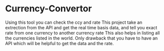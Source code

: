 # Currency-Convertor
Using this tool you can check the ccy and rate
This project take an extrection from the API and get the real time basis data, and tell you exact rate from one currency to another currency rate
This also helps in listing all the currencies listed in the world.
Only drawback that you have to have an API which will be helpful to get the data and the rate.
